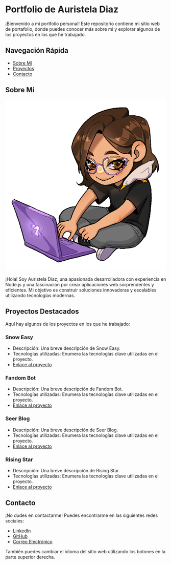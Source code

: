 # Portfolio de Auristela Diaz

¡Bienvenido a mi portfolio personal! Este repositorio contiene mi sitio web de portafolio, donde puedes conocer más sobre mí y explorar algunos de los proyectos en los que he trabajado.

## Navegación Rápida
- [Sobre Mí](#sobre-mi)
- [Proyectos](#proyectos)
- [Contacto](#contacto)

## Sobre Mí
![Auri programmer](public/images/auriprogramadora.webp)

¡Hola! Soy Auristela Diaz, una apasionada desarrolladora con experiencia en Node.js y una fascinación por crear aplicaciones web sorprendentes y eficientes. Mi objetivo es construir soluciones innovadoras y escalables utilizando tecnologías modernas.

## Proyectos Destacados
Aquí hay algunos de los proyectos en los que he trabajado:

### Snow Easy
- Descripción: Una breve descripción de Snow Easy.
- Tecnologías utilizadas: Enumera las tecnologías clave utilizadas en el proyecto.
- [Enlace al proyecto](#)

### Fandom Bot
- Descripción: Una breve descripción de Fandom Bot.
- Tecnologías utilizadas: Enumera las tecnologías clave utilizadas en el proyecto.
- [Enlace al proyecto](#)

### Seer Blog
- Descripción: Una breve descripción de Seer Blog.
- Tecnologías utilizadas: Enumera las tecnologías clave utilizadas en el proyecto.
- [Enlace al proyecto](#)

### Rising Star
- Descripción: Una breve descripción de Rising Star.
- Tecnologías utilizadas: Enumera las tecnologías clave utilizadas en el proyecto.
- [Enlace al proyecto](#)

## Contacto
¡No dudes en contactarme! Puedes encontrarme en las siguientes redes sociales:
- [LinkedIn](#)
- [GitHub](#)
- [Correo Electrónico](#)

También puedes cambiar el idioma del sitio web utilizando los botones en la parte superior derecha.
